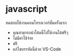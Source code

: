 # javascript
ทดสอบใช้งานคอนโทรลเวอร์ชั่นครั้งแรก

* คุณสามารถนำโค้ดนี้ไปใช้งานได้ฟรีๆ
* ไม่มีค่าใช้จ่าย
* ฟรี
* แก้ไขบรรทัดนี้ด้วย VS-Code
